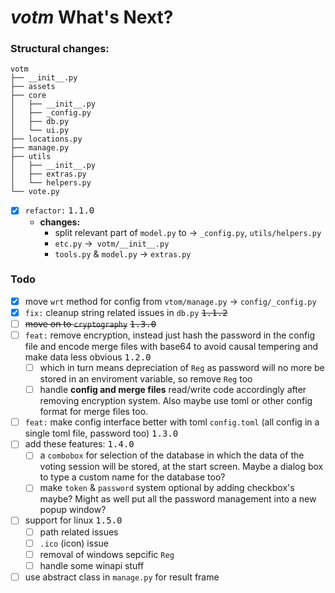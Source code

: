 # *votm* What's Next?

### Structural changes:

```text
votm
├── __init__.py
├── assets
├── core
│   ├── __init__.py
│   ├── _config.py
│   ├── db.py
│   └── ui.py
├── locations.py
├── manage.py
├── utils
│   ├── __init__.py
│   ├── extras.py
│   └── helpers.py
└── vote.py
```

- [X] `refactor:` <kbd>1.1.0</kbd>
  - **changes:**
    - split relevant part of `model.py` to -> `_config.py`, `utils/helpers.py`
    - `etc.py` ->` votm/__init__.py`
    - `tools.py` & `model.py` -> `extras.py`

### Todo

- [X] move `wrt` method for config from `vtom/manage.py` -> `config/_config.py`
- [X] `fix:` cleanup string related issues in `db.py` <kbd>~~1.1.2~~</kbd>
- [ ] ~~move on to `cryptography`~~ <kbd>~~1.3.0~~</kbd>
- [ ] `feat:` remove encryption, instead just hash the password in the config file and encode merge files with base64 to avoid causal tempering and make data less obvious <kbd>1.2.0</kbd>
  - [ ] which in turn means depreciation of `Reg` as password will no more be stored in an enviroment variable, so remove `Reg` too
  - [ ] handle **config and merge files** read/write code accordingly after removing encryption system. Also maybe use toml or other config format for merge files too.
- [ ] `feat:` make config interface better with toml `config.toml` (all config in a single toml file, password too) <kbd>1.3.0</kbd>
- [ ] add these features: <kbd>1.4.0</kbd>
  - [ ] a `combobox` for selection of the database in which the data of the voting session will be stored, at the start screen. Maybe a dialog box to type a custom name for the database too?
  - [ ] make `token` & `password` system optional by adding checkbox's maybe? Might as well put all the password management into a new  popup window?
- [ ] support for linux <kbd>1.5.0</kbd>
  - [ ] path related issues
  - [ ] `.ico` (icon) issue
  - [ ] removal of windows sepcific `Reg`
  - [ ] handle some winapi stuff
- [ ] use abstract class in `manage.py` for result frame

<!--common.py-->
